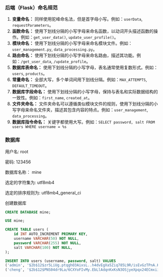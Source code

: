 ### 后端（Flask）命名规范

1. **变量命名：** 同样使用驼峰命名法，但是首字母小写。例如：`userData`, `requestParameters`。
2. **函数命名：** 使用下划线分隔的小写字母来命名函数，以动词开头描述函数的操作。例如：`get_user_data()`, `update_user_profile()`。
3. **模块命名：** 使用下划线分隔的小写字母来命名模块文件。例如：`user_management.py`, `data_processing.py`。
4. **路由命名：** 使用下划线分隔的小写字母来命名路由，描述其功能。例如：`/get_user_data`, `/update_profile`。
5. **数据库表命名：** 使用下划线分隔的小写字母，表名通常使用复数形式。例如：`users`, `products`。
6. **常量命名：** 全部大写，多个单词间用下划线分隔。例如：`MAX_ATTEMPTS`, `DEFAULT_TIMEOUT`。
7. **数据库字段命名：** 使用下划线分隔的小写字母，保持与表名和实际数据结构的一致性。例如：`first_name`, `created_at`。
8. **文件夹命名：** 文件夹命名可以遵循类似模块文件的规则，使用下划线分隔的小写字母来命名文件夹，描述其包含内容的特点。例如：`user_management`, `data_processing`。
9. **数据库指令命名：** 关键字都使用大写。例如：`SELECT password, salt FROM users WHERE username = %s`



### 数据库

用户名: root

密码: 123456

数据库名称： mine

选定的字符集为: utf8mb4

选定的排序规则为: utf8mb4_general_ci



创建数据库

```SQL
CREATE DATABASE mine;

USE mine;

CREATE TABLE users (
    id INT AUTO_INCREMENT PRIMARY KEY,
    username VARCHAR(50) NOT NULL,
    password VARCHAR(255) NOT NULL,
    salt VARCHAR(100) NOT NULL,
);

INSERT INTO users (username, password, salt) VALUES
('admin', '$2b$12$zr5LiUg.ptqghO3AixsL..h4dvEgXa5Ziq785L9R/isEvGzTPnA.K', '$2b$12$zr5LiUg.ptqghO3AixsL..'),
('cheng', '$2b$12$PNS04dr9La/6CXYoFIvMy.EbLlAdqnKxKsN3OSjyeXpqx24ECmxii', '$2b$12$PNS04dr9La/6CXYoFIvMy.');
```
